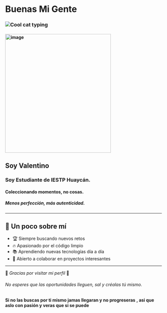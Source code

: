 #                                   Buenas Mi Gente



###                   ![Cool cat typing](https://media.giphy.com/media/JIX9t2j0ZTN9S/giphy.gif)
#### <img width="340" height="382" alt="image" src="https://github.com/user-attachments/assets/6c848b0f-5ca7-40e9-8dbf-543168f6dea0" />



## Soy Valentino
### Soy Estudiante de IESTP Huaycán.
#### Coleccionando momentos, no cosas.
##### Menos perfección, más autenticidad.
---

## 🎯 Un poco sobre mí
- 🏆 Siempre buscando nuevos retos  
- 🔥 Apasionado por el código limpio  
- 📚 Aprendiendo nuevas tecnologías día a día  
- 🤝 Abierto a colaborar en proyectos interesantes  

---

🎉 *Gracias por visitar mi perfil* 🚀 
###### No esperes que las oportunidades lleguen, sal y créalas tú mismo.
**Si no las buscas por ti mismo jamas llegaran y no progreseras**
**, asi que aslo con pasión y veras que si se puede**






